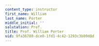 ```yaml
---
content_type: instructor
first_name: William
last_name: Porter
middle_initial: ''
salutation: Prof.
title: Prof. William Porter
uid: 9fa36780-dce0-1fd1-4c42-1293c3b80d8d
---
```

